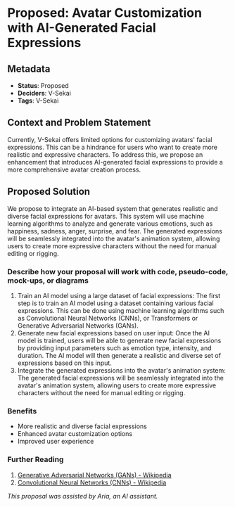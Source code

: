 # Proposed: Avatar Customization with AI-Generated Facial Expressions

## Metadata

- **Status**: Proposed
- **Deciders**: V-Sekai
- **Tags**: V-Sekai

## Context and Problem Statement

Currently, V-Sekai offers limited options for customizing avatars' facial expressions. This can be a hindrance for users who want to create more realistic and expressive characters. To address this, we propose an enhancement that introduces AI-generated facial expressions to provide a more comprehensive avatar creation process.

## Proposed Solution

We propose to integrate an AI-based system that generates realistic and diverse facial expressions for avatars. This system will use machine learning algorithms to analyze and generate various emotions, such as happiness, sadness, anger, surprise, and fear. The generated expressions will be seamlessly integrated into the avatar's animation system, allowing users to create more expressive characters without the need for manual editing or rigging.

### Describe how your proposal will work with code, pseudo-code, mock-ups, or diagrams

1.  Train an AI model using a large dataset of facial expressions: The first step is to train an AI model using a dataset containing various facial expressions. This can be done using machine learning algorithms such as Convolutional Neural Networks (CNNs), or Transformers or Generative Adversarial Networks (GANs).
2.  Generate new facial expressions based on user input: Once the AI model is trained, users will be able to generate new facial expressions by providing input parameters such as emotion type, intensity, and duration. The AI model will then generate a realistic and diverse set of expressions based on this input.
3.  Integrate the generated expressions into the avatar's animation system: The generated facial expressions will be seamlessly integrated into the avatar's animation system, allowing users to create more expressive characters without the need for manual editing or rigging.

### Benefits

- More realistic and diverse facial expressions
- Enhanced avatar customization options
- Improved user experience

### Further Reading

1.  [Generative Adversarial Networks (GANs) - Wikipedia](https://en.wikipedia.org/wiki/Generative_adversarial_network)
2.  [Convolutional Neural Networks (CNNs) - Wikipedia](https://en.wikipedia.org/wiki/Convolutional_neural_network)

_This proposal was assisted by Aria, an AI assistant._
